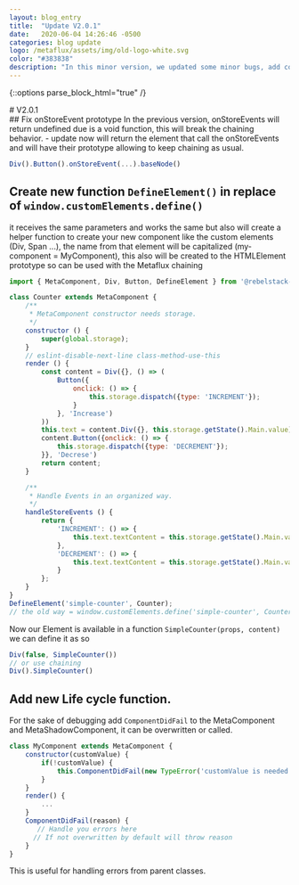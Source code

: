 ```yaml
---
layout: blog_entry
title:  "Update V2.0.1"
date:   2020-06-04 14:26:46 -0500
categories: blog update
logo: /metaflux/assets/img/old-logo-white.svg
color: "#383838"
description: "In this minor version, we updated some minor bugs, add consistency and improve syntax."
---
```

{::options parse_block_html="true" /}
<div class="doc-text-wrapper">
# V2.0.1
</div>
<div class="doc-block">
## Fix onStoreEvent prototype
In the previous version, onStoreEvents will return undefined due is a void function, this will break the chaining behavior.
- update now will return the element that call the onStoreEvents and will have their prototype allowing to keep chaining as usual.

```js
Div().Button().onStoreEvent(...).baseNode()
```
</div>
<div class="doc-block">

## Create new function ```DefineElement()``` in replace of ```window.customElements.define()```
it receives the same parameters and works the same but also will create a helper function to create your new component like the custom elements (Div, Span ...), the name from that element will be capitalized (my-component = MyComponent), this also will be created to the HTMLElement prototype so can be used with the Metaflux chaining

```js
import { MetaComponent, Div, Button, DefineElement } from '@rebelstack-io/metaflux';

class Counter extends MetaComponent {
	/**
	 * MetaComponent constructor needs storage.
	 */
	constructor () {
		super(global.storage);
	}
	// eslint-disable-next-line class-method-use-this
	render () {
		const content = Div({}, () => (
			Button({
				onclick: () => {
					this.storage.dispatch({type: 'INCREMENT'});
				}
			}, 'Increase')
		))
		this.text = content.Div({}, this.storage.getState().Main.value)
		content.Button({onclick: () => {
			this.storage.dispatch({type: 'DECREMENT'});
		}}, 'Decrese')
		return content;
	}

	/**
	 * Handle Events in an organized way.
	 */
	handleStoreEvents () {
		return {
			'INCREMENT': () => {
				this.text.textContent = this.storage.getState().Main.value;
			},
			'DECREMENT': () => {
				this.text.textContent = this.storage.getState().Main.value;
			}
		};
	}
}
DefineElement('simple-counter', Counter);
// the old way = window.customElements.define('simple-counter', Counter);
```
Now our Element is available in a function ```SimpleCounter(props, content)```
we can define it as so
```js
Div(false, SimpleCounter())
// or use chaining
Div().SimpleCounter()
```
</div>
<div class="doc-block">

## Add new Life cycle function.
For the sake of debugging add ```ComponentDidFail``` to the MetaComponent and MetaShadowComponent, it can be overwritten or called.
```js
class MyComponent extends MetaComponent {
    constructor(customValue) {
        if(!customValue) {
            this.ComponentDidFail(new TypeError('customValue is needed on construct'))
        }
    }
    render() {
        ...
    }
    ComponentDidFail(reason) {
       // Handle you errors here
      // If not overwritten by default will throw reason
    }
}
```
This is useful for handling errors from parent classes.
</div>